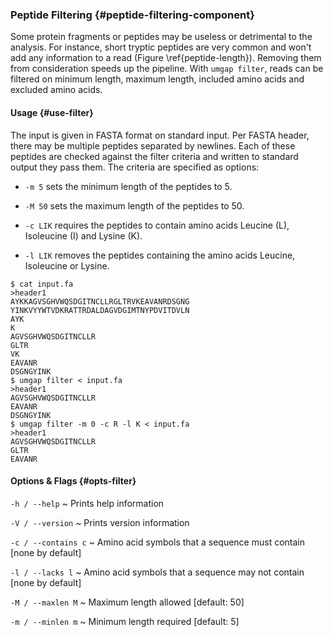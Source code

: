 ### Peptide Filtering {#peptide-filtering-component}

Some protein fragments or peptides may be useless or detrimental to the
analysis. For instance, short tryptic peptides are very common and won't
add any information to a read (Figure \ref{peptide-length}). Removing
them from consideration speeds up the pipeline. With `umgap filter`,
reads can be filtered on minimum length, maximum length, included amino
acids and excluded amino acids.

#### Usage {#use-filter}

The input is given in FASTA format on standard input. Per FASTA header,
there may be multiple peptides separated by newlines. Each of these
peptides are checked against the filter criteria and written to standard
output they pass them. The criteria are specified as options:

* `-m 5` sets the minimum length of the peptides to 5.

* `-M 50` sets the maximum length of the peptides to 50.

* `-c LIK` requires the peptides to contain amino acids Leucine (L),
  Isoleucine (I) and Lysine (K).

* `-l LIK` removes the peptides containing the amino acids Leucine,
  Isoleucine or Lysine.

```shell
$ cat input.fa
>header1
AYKKAGVSGHVWQSDGITNCLLRGLTRVKEAVANRDSGNG
YINKVYYWTVDKRATTRDALDAGVDGIMTNYPDVITDVLN
AYK
K
AGVSGHVWQSDGITNCLLR
GLTR
VK
EAVANR
DSGNGYINK
$ umgap filter < input.fa
>header1
AGVSGHVWQSDGITNCLLR
EAVANR
DSGNGYINK
$ umgap filter -m 0 -c R -l K < input.fa
>header1
AGVSGHVWQSDGITNCLLR
GLTR
EAVANR
```

#### Options & Flags {#opts-filter}

`-h / --help`
  ~ Prints help information

`-V / --version`
  ~ Prints version information

`-c / --contains c`
  ~ Amino acid symbols that a sequence must contain [none by default]

`-l / --lacks l`
  ~ Amino acid symbols that a sequence may not contain [none by default]

`-M / --maxlen M`
  ~ Maximum length allowed [default: 50]

`-m / --minlen m`
  ~ Minimum length required [default: 5]

